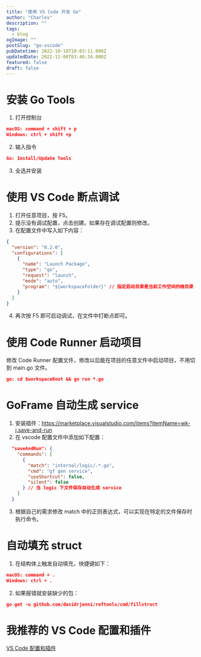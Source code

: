 ```yaml
---
title: "使用 VS Code 开发 Go"
author: "Charles"
description: ""
tags:
  - blog
ogImage: ""
postSlug: "go-vscode"
pubDatetime: 2022-10-18T10:03:11.000Z
updatedDate: 2022-11-08T03:46:34.000Z
featured: false
draft: false
---
```


# 安装 Go Tools

1. 打开控制台

```json
macOS: command + shift + p
Windows: ctrl + shift +p
```

2. 输入指令

```json
Go: Install/Update Tools
```

3. 全选并安装

# 使用 VS Code 断点调试

1. 打开任意项目，按 F5。
2. 提示没有调试配置，点击创建。如果存在调试配置则修改。
3. 在配置文件中写入如下内容：

```json
{
  "version": "0.2.0",
  "configurations": [
    {
      "name": "Launch Package",
      "type": "go",
      "request": "launch",
      "mode": "auto",
      "program": "${workspaceFolder}" // 指定启动目录是当前工作空间的根目录
    }
  ]
}
```

4. 再次按 F5 即可启动调试，在文件中打断点即可。

# 使用 Code Runner 启动项目

修改 Code Runner 配置文件，修改以后能在项目的任意文件中启动项目，不用切到 main.go 文件。

```json
go: cd $workspaceRoot && go run *.go
```

# GoFrame 自动生成 service

1. 安装插件：<https://marketplace.visualstudio.com/items?itemName=wk-j.save-and-run>
2. 在 vscode 配置文件中添加如下配置：

```json
  "saveAndRun": {
    "commands": [
      {
        "match": "internal/logic/.*.go",
        "cmd": "gf gen service",
        "useShortcut": false,
        "silent": false
      } // 当 logic 下文件保存自动生成 service
    ]
  }
```

3. 根据自己的需求修改 match 中的正则表达式，可以实现在特定的文件保存时执行命令。

# 自动填充 struct

1. 在结构体上触发自动填充，快捷键如下：

```json
macOS: command + .
Windows: ctrl + .
```

2. 如果报错就安装缺少的包：

```json
go get -u github.com/davidrjenni/reftools/cmd/fillstruct
```

# 我推荐的 VS Code 配置和插件

[VS Code 配置和插件](<博客/其他/VS Code 配置>)

